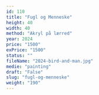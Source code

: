 ```yaml
---
id: 110
title: "Fugl og Menneske"
height: 40
width: 40
method: "Akryl på lærred"
year: 2024
price: "1500"
exPrice: "1500"
status: ""
fileName: "2024-bird-and-man.jpg"
medie: "painting"
draft: "False"
slug: "fugl-og-menneske"
weight: "190"
---
```

